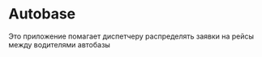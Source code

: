   <h1>Autobase</h1>
  Это приложение помагает диспетчеру распределять заявки на рейсы между водителями автобазы
